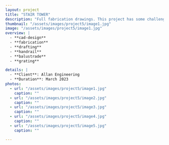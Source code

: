 ```yaml
---
layout: project
title: "STAIR TOWER"
description: "Full fabrication drawings. This project has some challenges due to its site condition, stairs and handrails are different. Design of stairs and handrails complies with AS 1657:2018"
thumbnail: "/assets/images/project5/image1.jpg"
image: "/assets/images/project5/image1.jpg"
overview: |
  - **cad-design**
  - **fabrication**
  - **drafting**
  - **handrail**
  - **balustrade**
  - **grating**

details: |
  - **Client**: Allan Engineering
  - **Duration**: March 2023
photos:
  - url: "/assets/images/project5/image1.jpg"
    caption: ""
  - url: "/assets/images/project5/image2.jpg"
    caption: ""
  - url: "/assets/images/project5/image3.jpg"
    caption: ""
  - url: "/assets/images/project5/image4.jpg"
    caption: ""
  - url: "/assets/images/project5/image5.jpg"
    caption: ""

---
```


